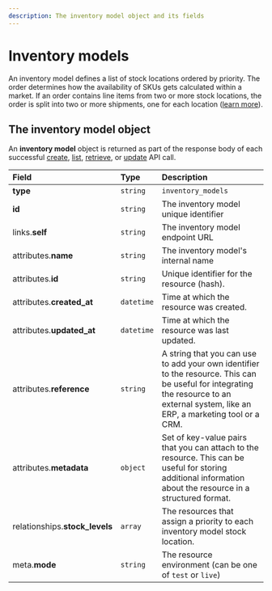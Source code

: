 ```yaml
---
description: The inventory model object and its fields
---
```


# Inventory models

An inventory model defines a list of stock locations ordered by priority. The order determines how the availability of SKUs gets calculated within a market. If an order contains line items from two or more stock locations, the order is split into two or more shipments, one for each location \([learn more](https://commercelayer.io/glossary/inventory_model/)\).

## The inventory model object

An **inventory model** object is returned as part of the response body of each successful [create](https://docs.commercelayer.io/api/resources/inventory_models/create_inventory_model), [list](https://docs.commercelayer.io/api/resources/inventory_models/list_inventory_models), [retrieve](https://docs.commercelayer.io/api/resources/inventory_models/retrieve_inventory_model), or [update](https://docs.commercelayer.io/api/resources/inventory_models/update_inventory_model) API call.

| Field | Type | Description |
| :--- | :--- | :--- |
| **type** | `string` | `inventory_models` |
| **id** | `string` | The inventory model unique identifier |
| links.**self** | `string` | The inventory model endpoint URL |
| attributes.**name** | `string` | The inventory model's internal name |
| attributes.**id** | `string` | Unique identifier for the resource \(hash\). |
| attributes.**created\_at** | `datetime` | Time at which the resource was created. |
| attributes.**updated\_at** | `datetime` | Time at which the resource was last updated. |
| attributes.**reference** | `string` | A string that you can use to add your own identifier to the resource. This can be useful for integrating the resource to an external system, like an ERP, a marketing tool or a CRM. |
| attributes.**metadata** | `object` | Set of key-value pairs that you can attach to the resource. This can be useful for storing additional information about the resource in a structured format. |
| relationships.**stock\_levels** | `array` | The resources that assign a priority to each inventory model stock location. |
| meta.**mode** | `string` | The resource environment \(can be one of `test` or `live`\) |

